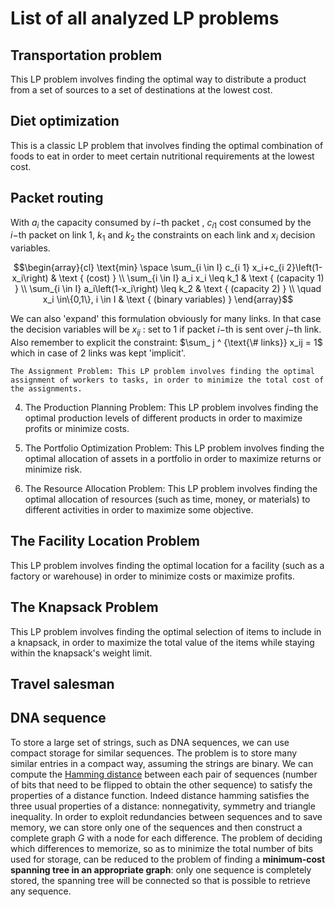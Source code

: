 
# List of all analyzed LP problems

## Transportation problem

This LP problem involves finding the optimal way to distribute a product from a set of sources to a set of destinations at the lowest cost.

## Diet optimization 

This is a classic LP problem that involves finding the optimal combination of foods to eat in order to meet certain nutritional requirements at the lowest cost.

## Packet routing 

With $a_i$ the capacity consumed by $i-$th packet , $c_{i1}$ cost consumed by the $i-$th packet on link 1, $k_1$ and $k_2$ the constraints on each link and $x_i$ decision variables.


$$\begin{array}{cl}
\text{min} \space \sum_{i \in I} c_{i 1} x_i+c_{i 2}\left(1-x_i\right) & \text { (cost) } \\
\sum_{i \in I} a_i x_i \leq k_1 & \text { (capacity 1) } \\
\sum_{i \in I} a_i\left(1-x_i\right) \leq k_2 & \text { (capacity 2) } \\
\quad x_i \in\{0,1\}, i \in I & \text { (binary variables) }
\end{array}$$

We can also 'expand' this formulation obviously for many links. In that case the decision variables will be $x_{ij}$ : set to 1 if packet $i-$th is sent over $j-$th link. 
Also remember to explicit the constraint: $\sum_ j ^ {\text{\# links}} x_ij = 1$ which in case of 2 links was kept 'implicit'.



    The Assignment Problem: This LP problem involves finding the optimal assignment of workers to tasks, in order to minimize the total cost of the assignments.
    
4.  The Production Planning Problem: This LP problem involves finding the optimal production levels of different products in order to maximize profits or minimize costs.
    
5.  The Portfolio Optimization Problem: This LP problem involves finding the optimal allocation of assets in a portfolio in order to maximize returns or minimize risk.
    
6.  The Resource Allocation Problem: This LP problem involves finding the optimal allocation of resources (such as time, money, or materials) to different activities in order to maximize some objective.
    
## The Facility Location Problem 

This LP problem involves finding the optimal location for a facility (such as a factory or warehouse) in order to minimize costs or maximize profits.
    
## The Knapsack Problem

This LP problem involves finding the optimal selection of items to include in a knapsack, in order to maximize the total value of the items while staying within the knapsack's weight limit.

## Travel salesman 


## DNA sequence 

To store a large set of strings, such as DNA sequences, we can use compact storage for similar sequences. The problem is to store many similar entries in a compact way, assuming the strings are binary. We can compute the [Hamming distance](../../../BSc(italian)/Reti%20Logiche/src/01.Sintesi%20reti%20combinatorie.md###Distanza%20di%20Hamming) between each pair of sequences (number of bits that need to be flipped to obtain the other sequence) to satisfy the properties of a distance function. Indeed distance hamming satisfies the three usual properties of a distance: nonnegativity, symmetry and triangle inequality. 
In order to exploit redundancies between sequences and to save memory, we can store only one of the sequences and then construct a complete graph $G$ with a node for each  difference. The problem of deciding which differences to memorize, so as to minimize the total number of bits used for storage, can be reduced to the problem of finding a **minimum-cost spanning tree in an appropriate graph**: only one sequence is completely stored, the spanning tree will be connected so that is possible to retrieve any sequence. 
